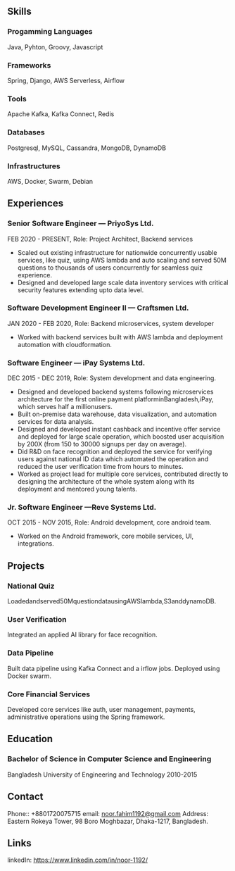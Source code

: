 ## Skills
### Progamming Languages
Java, Pyhton, Groovy, Javascript
### Frameworks
Spring, Django, AWS Serverless, Airflow
### Tools
Apache Kafka, Kafka Connect, Redis
### Databases
Postgresql, MySQL, Cassandra, MongoDB, DynamoDB
### Infrastructures
AWS, Docker, Swarm, Debian

## Experiences
### Senior Software Engineer —​ ​PriyoSys Ltd.
FEB 2020 - PRESENT, Role: Project Architect, Backend services

- Scaled out existing infrastructure for nationwide concurrently usable services, like quiz, using AWS lambda and auto scaling and served 50M questions to thousands of users concurrently for seamless quiz experience.
- Designed and developed large scale data inventory services with critical security features extending upto data level.

### Software Development Engineer II —​ ​Craftsmen Ltd.
JAN 2020 - FEB 2020, Role: Backend microservices, system developer

- Worked with backend services built with AWS lambda and deployment automation with cloudformation.

### Software Engineer​ — ​iPay Systems Ltd.
DEC 2015 - DEC 2019, Role: System development and data engineering.

- Designed and developed backend systems following microservices architecture for the first online payment platforminBangladesh,​iPay,​ which serves half a millionusers.
- Built on-premise data warehouse, data visualization, and automation services for data analysis.
- Designed and developed instant cashback and incentive offer service and deployed for large scale operation, which boosted user acquisition by 200X (from 150 to 30000 signups per day on average).
- Did R&D on face recognition and deployed the service for verifying users against national ID data which automated the operation and reduced the user verification time from hours to minutes.
- Worked as project lead for multiple core services, contributed directly to designing the architecture of the whole system along with its deployment and mentored young talents.

### Jr. Software Engineer —​ ​Reve Systems Ltd.
OCT 2015 - NOV 2015, Role: Android development, core android team.

- Worked on the Android framework, core mobile services, UI, integrations.

## Projects
### National Quiz
Loadedandserved50MquestiondatausingAWSlambda,S3anddynamoDB.

### User Verification
Integrated an applied AI library for face recognition.

### Data Pipeline
Built data pipeline using ​Kafka Connect​ and a​ irflow​ jobs​. ​Deployed using ​Docker swarm.​

### Core Financial Services
Developed core services like auth, user management, payments, administrative operations using the Spring framework.
 
## Education
### Bachelor of Science in Computer Science and Engineering
Bangladesh University of Engineering and Technology
2010-2015

## Contact
Phone:: +8801720075715
email: ​noor.fahim1192@gmail.com
Address: Eastern Rokeya Tower, 98 Boro Moghbazar, Dhaka-1217, Bangladesh.

## Links
linkedIn: ​https://www.linkedin.com/in/noor-1192/
